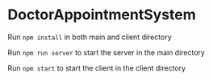 # DoctorAppointmentSystem

Run `npm install` in both main and client directory

Run `npm run server` to start the server in the main directory

Run `npm start` to start the client in the client directory
